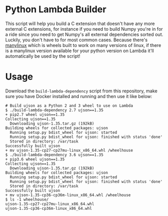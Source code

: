 Python Lambda Builder
=====================

This script will help you build a C extension that doesn't have any more
external C extensions, for instance if you need to build Numpy you're in
for a ride since you need to get Numpy's all external dependencies sorted
out. Luckily, you don't have to for most common cases. Because there's
[manylinux] which is wheels built to work on many versions of linux, if
there is a manylinux version available for your python version on Lambda
it'll automatically be used by the script!

[manylinux]: https://github.com/pypa/manylinux

# Usage

Download the `build-lambda-dependency` script from this repository, make
sure you have Docker installed and running and then use it like below:

```shell
# Build ujson as a Python 2 and 3 wheel to use on Lambda
$ ./build-lambda-dependency 2.7 ujson==1.35
+ pip2.7 wheel ujson==1.35
Collecting ujson==1.35
  Downloading ujson-1.35.tar.gz (192kB)
Building wheels for collected packages: ujson
  Running setup.py bdist_wheel for ujson: started
  Running setup.py bdist_wheel for ujson: finished with status 'done'
  Stored in directory: /var/task
Successfully built ujson
+ mv ujson-1.35-cp27-cp27mu-linux_x86_64.whl /wheelhouse
$ ./build-lambda-dependency 3.6 ujson==1.35
+ pip3.6 wheel ujson==1.35
Collecting ujson==1.35
  Downloading ujson-1.35.tar.gz (192kB)
Building wheels for collected packages: ujson
  Running setup.py bdist_wheel for ujson: started
  Running setup.py bdist_wheel for ujson: finished with status 'done'
  Stored in directory: /var/task
Successfully built ujson
+ mv ujson-1.35-cp36-cp36m-linux_x86_64.whl /wheelhouse
$ ls -1 wheelhouse/
ujson-1.35-cp27-cp27mu-linux_x86_64.whl
ujson-1.35-cp36-cp36m-linux_x86_64.whl
```
